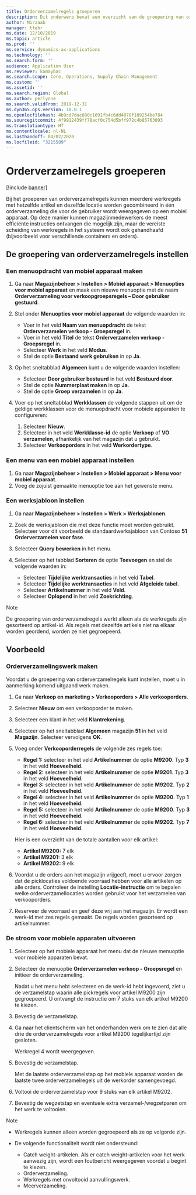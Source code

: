 ```yaml
---
title: Orderverzamelregels groeperen
description: Dit onderwerp bevat een overzicht van de groepering van orderverzamelregels.
author: Mirzaab
manager: tfehr
ms.date: 12/10/2019
ms.topic: article
ms.prod: ''
ms.service: dynamics-ax-applications
ms.technology: ''
ms.search.form: ''
audience: Application User
ms.reviewer: kamaybac
ms.search.scope: Core, Operations, Supply Chain Management
ms.custom: ''
ms.assetid: ''
ms.search.region: Global
ms.author: perlynne
ms.search.validFrom: 2019-12-31
ms.dyn365.ops.version: 10.0.1
ms.openlocfilehash: 4b9cd7dac680c1691fb4c6dd4078f109254be784
ms.sourcegitcommit: 4f9912439ff78acf0c754d5bff972c4b85763093
ms.translationtype: HT
ms.contentlocale: nl-NL
ms.lasthandoff: 04/02/2020
ms.locfileid: "3215589"
---
```

# <a name="pick-line-grouping"></a>Orderverzamelregels groeperen

[!include [banner](../includes/banner.md)]

Bij het groeperen van orderverzamelregels kunnen meerdere werkregels met hetzelfde artikel en dezelfde locatie worden gecombineerd in één orderverzameling die voor de gebruiker wordt weergegeven op een mobiel apparaat. Op deze manier kunnen magazijnmedewerkers de meest efficiënte instructies ontvangen die mogelijk zijn, maar de vereiste scheiding van werkregels in het systeem wordt ook gehandhaafd (bijvoorbeeld voor verschillende containers en orders).

## <a name="set-up-pick-line-grouping"></a>De groepering van orderverzamelregels instellen

### <a name="create-a-mobile-device-menu-item"></a>Een menuopdracht van mobiel apparaat maken

1. Ga naar **Magazijnbeheer \> Instellen \> Mobiel apparaat \> Menuopties voor mobiel apparaat** en maak een nieuwe menuoptie met de naam **Orderverzameling voor verkoopgroepsregels – Door gebruiker gestuurd**.
2. Stel onder **Menuopties voor mobiel apparaat** de volgende waarden in:

    - Voer in het veld **Naam van menuopdracht** de tekst **Orderverzamelen verkoop - Groepsregel** in.
    - Voer in het veld **Titel** de tekst **Orderverzamelen verkoop - Groepsregel** in.
    - Selecteer **Werk** in het veld **Modus**.
    - Stel de optie **Bestaand werk gebruiken** in op **Ja**.

3. Op het sneltabblad **Algemeen** kunt u de volgende waarden instellen:

    - Selecteer **Door gebruiker bestuurd** in het veld **Bestuurd door**.
    - Stel de optie **Nummerplaat maken** in op **Ja**.
    - Stel de optie **Groep verzamelen** in op **Ja**.

4. Voer op het sneltabblad **Werkklassen** de volgende stappen uit om de geldige werkklassen voor de menuopdracht voor mobiele apparaten te configureren:

    1. Selecteer **Nieuw**.
    2. Selecteer in het veld **Werkklasse-id** de optie **Verkoop** of **VO verzamelen**, afhankelijk van het magazijn dat u gebruikt.
    3. Selecteer **Verkooporders** in het veld **Werkordertype**.

### <a name="set-up-a-mobile-device-menu"></a>Een menu van een mobiel apparaat instellen

1. Ga naar **Magazijnbeheer \> Instellen \> Mobiel apparaat \> Menu voor mobiel apparaat**. 
1. Voeg de zojuist gemaakte menuoptie toe aan het gewenste menu.

### <a name="set-up-a-work-template"></a>Een werksjabloon instellen

1. Ga naar **Magazijnbeheer \> Instellen \> Werk \> Werksjablonen**.
1. Zoek de werksjabloon die met deze functie moet worden gebruikt. Selecteer voor dit voorbeeld de standaardwerksjabloon van Contoso **51 Orderverzamelen voor fase**.
1. Selecteer **Query bewerken** in het menu.
1. Selecteer op het tabblad **Sorteren** de optie **Toevoegen** en stel de volgende waarden in:

    - Selecteer **Tijdelijke werktransacties** in het veld **Tabel**.
    - Selecteer **Tijdelijke werktransacties** in het veld **Afgeleide tabel**.
    - Selecteer **Artikelnummer** in het veld **Veld**.
    - Selecteer **Oplopend** in het veld **Zoekrichting**.

> [!NOTE]
> De groepering van orderverzamelregels werkt alleen als de werkregels zijn gesorteerd op artikel-id. Als regels met dezelfde artikels niet na elkaar worden geordend, worden ze niet gegroepeerd.

## <a name="example"></a>Voorbeeld

### <a name="create-picking-work"></a>Orderverzamelingswerk maken

Voordat u de groepering van orderverzamelregels kunt instellen, moet u in aanmerking komend uitgaand werk maken.

1. Ga naar **Verkoop en marketing \> Verkooporders \> Alle verkooporders**.
2. Selecteer **Nieuw** om een verkooporder te maken. 
3. Selecteer een klant in het veld **Klantrekening**. 
4. Selecteer op het sneltabblad **Algemeen** magazijn **51** in het veld **Magazijn**. Selecteer vervolgens **OK**.
5. Voeg onder **Verkooporderregels** de volgende zes regels toe:

    - **Regel 1:** selecteer in het veld **Artikelnummer** de optie **M9200**. Typ **3** in het veld **Hoeveelheid**.
    - **Regel 2:** selecteer in het veld **Artikelnummer** de optie **M9201**. Typ **3** in het veld **Hoeveelheid**. 
    - **Regel 3:** selecteer in het veld **Artikelnummer** de optie **M9202**. Typ **2** in het veld **Hoeveelheid**. 
    - **Regel 4:** selecteer in het veld **Artikelnummer** de optie **M9200**. Typ **1** in het veld **Hoeveelheid**. 
    - **Regel 5:** selecteer in het veld **Artikelnummer** de optie **M9200**. Typ **3** in het veld **Hoeveelheid**.
    - **Regel 6:** selecteer in het veld **Artikelnummer** de optie **M9202**. Typ **7** in het veld **Hoeveelheid**. 

    Hier is een overzicht van de totale aantallen voor elk artikel:

    - **Artikel M9200:** 7 elk
    - **Artikel M9201:** 3 elk
    - **Artikel M9202:** 9 elk

6. Voordat u de orders aan het magazijn vrijgeeft, moet u ervoor zorgen dat de picklocaties voldoende voorraad hebben voor alle artikelen op alle orders. Controleer de instelling **Locatie-instructie** om te bepalen welke orderverzamellocaties worden gebruikt voor het verzamelen van verkooporders.
7. Reserveer de voorraad en geef deze vrij aan het magazijn. Er wordt een werk-id met zes regels gemaakt. De regels worden gesorteerd op artikelnummer.

### <a name="run-the-mobile-device-flow"></a>De stroom voor mobiele apparaten uitvoeren

1. Selecteer op het mobiele apparaat het menu dat de nieuwe menuoptie voor mobiele apparaten bevat.
1. Selecteer de menuoptie **Orderverzamelen verkoop - Groepsregel** en initieer de orderverzameling.

    Nadat u het menu hebt selecteren en de werk-id hebt ingevoerd, ziet u de verzamelstap waarin alle pickregels voor artikel M9200 zijn gegroepeerd. U ontvangt de instructie om 7 stuks van elk artikel M9200 te kiezen.

1. Bevestig de verzamelstap. 
1. Ga naar het clientscherm van het onderhanden werk om te zien dat alle drie de orderverzamelregels voor artikel M9200 tegelijkertijd zijn gesloten.

    Werkregel 4 wordt weergegeven.

1. Bevestig de verzamelstap.

    Met de laatste orderverzamelstap op het mobiele apparaat worden de laatste twee orderverzamelregels uit de werkorder samengevoegd.

1. Voltooi de orderverzamelstap voor 9 stuks van elk artikel M9202.
1. Bevestig de wegzetstap en eventuele extra verzamel-/wegzetparen om het werk te voltooien.

> [!NOTE]
> - Werkregels kunnen alleen worden gegroepeerd als ze op volgorde zijn.
> - De volgende functionaliteit wordt niet ondersteund:
>
>    - Catch weight-artikelen. Als er catch weight-artikelen voor het werk aanwezig zijn, wordt een foutbericht weergegeven voordat u begint te kiezen.
>    - Orderverzameling.
>    - Werkregels met onvoltooid aanvullingswerk.
>    - Meerverzameling.
